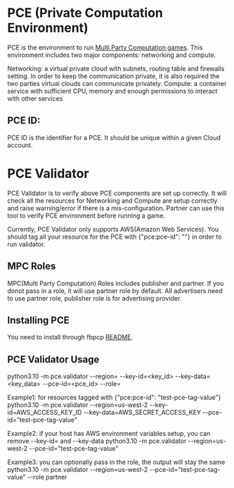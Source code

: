 # PCE (Private Computation Environment)
PCE is the environment to run [Multi Party Computation games](https://en.wikipedia.org/wiki/Secure_multi-party_computation). This environment includes two major components: networking and compute.

Networking: a virtual private cloud with subnets, routing table and firewalls setting. In order to keep the communication private, it is also required the two parties virtual clouds can communicate privately.
Compute: a container service with sufficient CPU, memory and enough permissions to interact with other services

## PCE ID:
PCE ID is the identifier for a PCE. It should be unique within a given Cloud account.

# PCE Validator
PCE Validator is to verify above PCE components are set up correctly. It will check all the resources for Networking and Compute are setup correctly and raise warning/error if there is a mis-configuration. Partner can use this tool to verify PCE environment before running a game.

Currently, PCE Validator only supports AWS(Amazon Web Services). You should tag all your resource for the PCE with {"pce:pce-id": "<your-pce-id>"} in order to run validator.

## MPC Roles
MPC(Multi Party Computation) Roles includes publisher and partner.  If you donot pass in a role, it will use partner role by default. All advertisers need to use partner role, publisher role is for advertising provider.


## Installing PCE
You need to install through fbpcp [README](https://github.com/facebookresearch/fbpcp/blob/main/README.md).

## PCE Validator Usage
 python3.10 -m pce.validator --region=<region> --key-id=<key_id> --key-data=<key_data> --pce-id=<pce_id> --role=<role>

Example1: for resources tagged with {"pce:pce-id": "test-pce-tag-value"}
 python3.10 -m pce.validator --region=us-west-2 --key-id=AWS_ACCESS_KEY_ID --key-data=AWS_SECRET_ACCESS_KEY --pce-id="test-pce-tag-value"

Example2: if your host has AWS environment variables setup, you can remove --key-id= and --key-data
 python3.10 -m pce.validator --region=us-west-2 --pce-id="test-pce-tag-value"

Example3: you can optionally pass in the role, the output will stay the same
 python3.10 -m pce.validator --region=us-west-2 --pce-id="test-pce-tag-value" --role partner

